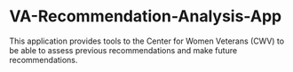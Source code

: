 # VA-Recommendation-Analysis-App
This application provides tools to the Center for Women Veterans (CWV) to be able to assess previous recommendations and make future recommendations.
